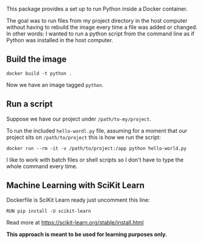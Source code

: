 This package provides a set up to run Python inside a Docker container.

The goal was to run files from my project directory in the host computer without having to rebuild the image every time a file was added or changed.
In other words: I wanted to run a python script from the command line as if Python was installed in the host computer.

## Build the image

    docker build -t python .

Now we have an image tagged `python`.

## Run a script

Suppose we have our project under `/path/to-my/project`.

To run the included `hello-wordl.py` file, assuming for a moment that our project sits on `/path/to/project` this is how we run the script: 

    docker run --rm -it -v /path/to/project:/app python hello-world.py

I like to work with batch files or shell scripts so I don't have to type the whole command every time.

## Machine Learning with SciKit Learn

Dockerfile is SciKit Learn ready just uncomment this line:

    RUN pip install -U scikit-learn

Read more at https://scikit-learn.org/stable/install.html


**This approach is meant to be used for learning purposes only.**

